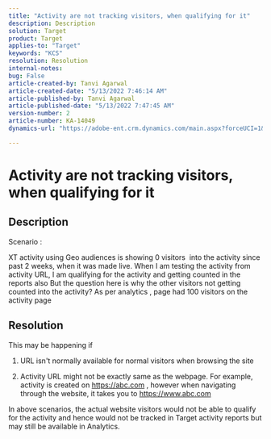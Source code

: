 ```yaml
---
title: "Activity are not tracking visitors, when qualifying for it"
description: Description
solution: Target
product: Target
applies-to: "Target"
keywords: "KCS"
resolution: Resolution
internal-notes: 
bug: False
article-created-by: Tanvi Agarwal
article-created-date: "5/13/2022 7:46:14 AM"
article-published-by: Tanvi Agarwal
article-published-date: "5/13/2022 7:47:45 AM"
version-number: 2
article-number: KA-14049
dynamics-url: "https://adobe-ent.crm.dynamics.com/main.aspx?forceUCI=1&pagetype=entityrecord&etn=knowledgearticle&id=1fa406c1-90d2-ec11-a7b5-00224809c27a"

---
```

# Activity are not tracking visitors, when qualifying for it

## Description


Scenario :

XT activity using Geo audiences is showing 0 visitors  into the activity since past 2 weeks, when it was made live. When I am testing the activity from activity URL, I am qualifying for the activity and getting counted in the reports also
 But the question here is why the other visitors not getting counted into the activity? As per analytics , page had 100 visitors on the activity page


## Resolution


This may be happening if

1. URL isn't normally available for normal visitors when browsing the site

2. Activity URL might not be exactly same as the webpage. For example, activity is created on https://abc.com , however when navigating through the website, it takes you to https://www.abc.com

In above scenarios, the actual website visitors would not be able to qualify for the activity and hence would not be tracked in Target activity reports but may still be available in Analytics.

